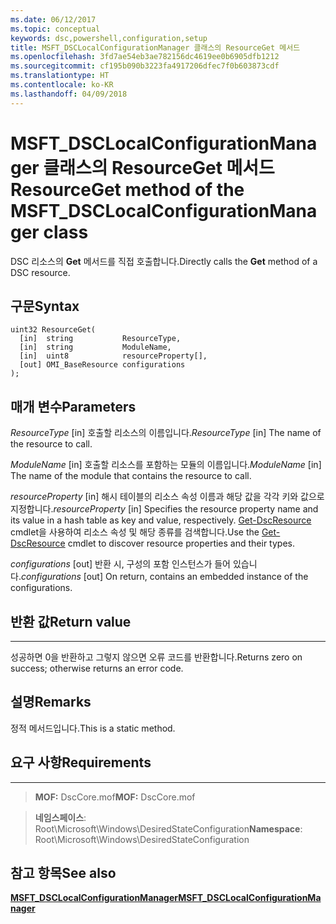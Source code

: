 ```yaml
---
ms.date: 06/12/2017
ms.topic: conceptual
keywords: dsc,powershell,configuration,setup
title: MSFT_DSCLocalConfigurationManager 클래스의 ResourceGet 메서드
ms.openlocfilehash: 3fd7ae54eb3ae782156dc4619ee0b6905dfb1212
ms.sourcegitcommit: cf195b090b3223fa4917206dfec7f0b603873cdf
ms.translationtype: HT
ms.contentlocale: ko-KR
ms.lasthandoff: 04/09/2018
---
```

# <a name="resourceget-method-of-the-msftdsclocalconfigurationmanager-class"></a><span data-ttu-id="08a49-103">MSFT_DSCLocalConfigurationManager 클래스의 ResourceGet 메서드</span><span class="sxs-lookup"><span data-stu-id="08a49-103">ResourceGet method of the MSFT_DSCLocalConfigurationManager class</span></span>

<span data-ttu-id="08a49-104">DSC 리소스의 **Get** 메서드를 직접 호출합니다.</span><span class="sxs-lookup"><span data-stu-id="08a49-104">Directly calls the **Get** method of a DSC resource.</span></span>

<a name="syntax"></a><span data-ttu-id="08a49-105">구문</span><span class="sxs-lookup"><span data-stu-id="08a49-105">Syntax</span></span>
------

```mof
uint32 ResourceGet(
  [in]  string           ResourceType,
  [in]  string           ModuleName,
  [in]  uint8            resourceProperty[],
  [out] OMI_BaseResource configurations
);
```

<a name="parameters"></a><span data-ttu-id="08a49-106">매개 변수</span><span class="sxs-lookup"><span data-stu-id="08a49-106">Parameters</span></span>
----------

<span data-ttu-id="08a49-107">*ResourceType* \[in\] 호출할 리소스의 이름입니다.</span><span class="sxs-lookup"><span data-stu-id="08a49-107">*ResourceType* \[in\] The name of the resource to call.</span></span>

<span data-ttu-id="08a49-108">*ModuleName* \[in\] 호출할 리소스를 포함하는 모듈의 이름입니다.</span><span class="sxs-lookup"><span data-stu-id="08a49-108">*ModuleName* \[in\] The name of the module that contains the resource to call.</span></span>

<span data-ttu-id="08a49-109">*resourceProperty* \[in\] 해시 테이블의 리소스 속성 이름과 해당 값을 각각 키와 값으로 지정합니다.</span><span class="sxs-lookup"><span data-stu-id="08a49-109">*resourceProperty* \[in\] Specifies the resource property name and its value in a hash table as key and value, respectively.</span></span> <span data-ttu-id="08a49-110">[Get-DscResource](https://technet.microsoft.com/library/dn521625.aspx) cmdlet을 사용하여 리소스 속성 및 해당 종류를 검색합니다.</span><span class="sxs-lookup"><span data-stu-id="08a49-110">Use the [Get-DscResource](https://technet.microsoft.com/library/dn521625.aspx) cmdlet to discover resource properties and their types.</span></span>

<span data-ttu-id="08a49-111">*configurations* \[out\] 반환 시, 구성의 포함 인스턴스가 들어 있습니다.</span><span class="sxs-lookup"><span data-stu-id="08a49-111">*configurations* \[out\] On return, contains an embedded instance of the configurations.</span></span>

## <a name="return-value"></a><span data-ttu-id="08a49-112">반환 값</span><span class="sxs-lookup"><span data-stu-id="08a49-112">Return value</span></span>
------------

<span data-ttu-id="08a49-113">성공하면 0을 반환하고 그렇지 않으면 오류 코드를 반환합니다.</span><span class="sxs-lookup"><span data-stu-id="08a49-113">Returns zero on success; otherwise returns an error code.</span></span>

## <a name="remarks"></a><span data-ttu-id="08a49-114">설명</span><span class="sxs-lookup"><span data-stu-id="08a49-114">Remarks</span></span>

<span data-ttu-id="08a49-115">정적 메서드입니다.</span><span class="sxs-lookup"><span data-stu-id="08a49-115">This is a static method.</span></span>

## <a name="requirements"></a><span data-ttu-id="08a49-116">요구 사항</span><span class="sxs-lookup"><span data-stu-id="08a49-116">Requirements</span></span>
------------
><span data-ttu-id="08a49-117">**MOF:** DscCore.mof</span><span class="sxs-lookup"><span data-stu-id="08a49-117">**MOF:** DscCore.mof</span></span>

><span data-ttu-id="08a49-118">**네임스페이스**: Root\Microsoft\Windows\DesiredStateConfiguration</span><span class="sxs-lookup"><span data-stu-id="08a49-118">**Namespace**: Root\Microsoft\Windows\DesiredStateConfiguration</span></span>


## <a name="see-also"></a><span data-ttu-id="08a49-119">참고 항목</span><span class="sxs-lookup"><span data-stu-id="08a49-119">See also</span></span>


[<span data-ttu-id="08a49-120">**MSFT_DSCLocalConfigurationManager**</span><span class="sxs-lookup"><span data-stu-id="08a49-120">**MSFT_DSCLocalConfigurationManager**</span></span>](msft-dsclocalconfigurationmanager.md)